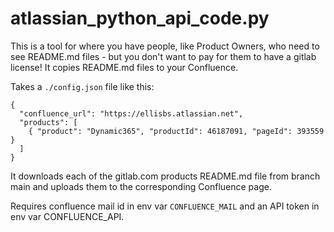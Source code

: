 atlassian_python_api_code.py
============================

This is a tool for where you have people, like Product Owners, who need to see README.md files - but you don't want to pay for them to have a gitlab license! It copies README.md files to your Confluence.

Takes a `./config.json` file like this:

``` 
{ 
  "confluence_url": "https://ellisbs.atlassian.net",
  "products": [
    { "product": "Dynamic365", "productId": 46187091, "pageId": 393559 }
  ]
}
```

It downloads each of the gitlab.com products README.md file from branch main and uploads them to the corresponding Confluence page.

Requires confluence mail id in env var `CONFLUENCE_MAIL` and an API token in env var CONFLUENCE_API.
